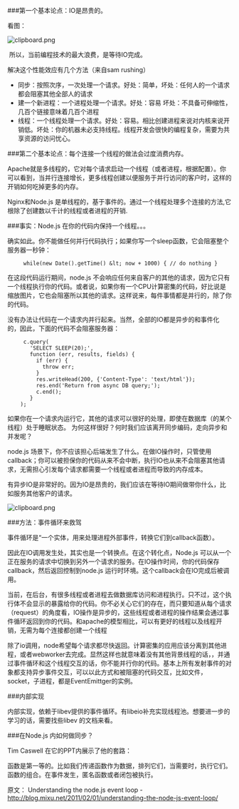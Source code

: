 
###第一个基本论点：IO是昂贵的。

看图：

![clipboard.png](/img/bVmGkO)

﻿
所以，当前编程技术的最大浪费，是等待IO完成。

解决这个性能效应有几个方法（来自sam rushing）

- 同步：按照次序，一次处理一个请求。好处：简单，坏处：任何人的一个请求都会阻塞其他全部人的请求
- 建一个新进程：一个进程处理一个请求。好处：容易 坏处：不具备可伸缩性，几百个链接意味着几百个进程
- 线程：一个线程处理一个请求。好处：容易。相比创建进程来说对内核来说开销低。坏处：你的机器未必支持线程。线程开发会很快的编程复杂，需要为共享资源的访问忧心。

###第二个基本论点：每个连接一个线程的做法会过度消费内存。

Apache就是多线程的，它对每个请求启动一个线程（或者进程，根据配置）。你可以看到，当并行连接增长，更多线程创建以便服务于并行访问的客户时，这样的开销如何吃掉更多的内存。

Nginx和Node.js 是单线程的，基于事件的。通过一个线程处理多个连接的方法,它根除了创建数以千计的线程或者进程的开销.

###事实：Node.js 在你的代码内保持一个线程。。。

确实如此。你不能做任何并行代码执行；如果你写一个sleep函数，它会阻塞整个服务器一秒钟：

         while(new Date().getTime() &lt; now + 1000) { // do nothing } 

在这段代码运行期间，node.js 不会响应任何来自客户的其他的请求，因为它只有一个线程执行你的代码。或者说，如果你有一个CPU计算密集的代码，好比说是缩放图片，它也会阻塞所以其他的请求。这样说来，每件事情都是并行的，除了你的代码。

没有办法让代码在一个请求内并行起来。当然，全部的IO都是异步的和事件化的，因此，下面的代码不会阻塞服务器：

         c.query(
           'SELECT SLEEP(20);',
           function (err, results, fields) {
             if (err) {
               throw err;
             }
             res.writeHead(200, {'Content-Type': 'text/html'});
             res.end('Return from async DB query;');
             c.end();
           }
        );
    
如果你在一个请求内运行它，其他的请求可以很好的处理，即使在数据库（的某个线程）处于睡眠状态。
为何这样很好？何时我们应该离开同步编码，走向异步和并发呢？

node.js 场景下，你不应该担心后端发生了什么。在做IO操作时，只管使用callback；你可以被担保你的代码从来不会中断，执行IO也从来不会阻塞其他请求，无需担心引发每个请求都需要一个线程或者进程而导致的内存成本。

有异步IO是非常好的。因为IO是昂贵的，我们应该在等待IO期间做带你什么，比如服务其他客户的请求。


![clipboard.png](/img/bVmGj6)

###方法：事件循环来救驾

事件循环是“一个实体，用来处理进程外部事件，转换它们到callback函数）。

因此在IO调用发生处，其实也是一个转换点。在这个转化点，Node.js 可以从一个正在服务的请求中切换到另外一个请求的服务。在IO操作时间，你的代码保存callback，然后返回控制到node.js 运行时环境。这个callback会在IO完成后被调用。

当前，在后台，有很多线程或者进程去做数据库访问和进程执行。只不过，这个执行体不会显示的暴露给你的代码。你不必关心它们的存在，而只要知道从每个请求（request）的角度看，IO操作是异步的，这些线程或者进程的操作结果会通过事件循环返回到你的代码。和apache的模型相比，可以有更好的线程以及线程开销，无需为每个连接都创建一个线程


除了io调用，node希望每个请求都尽快返回。计算密集的应用应该分离到其他进程，或者webworker去完成。显然这样也就意味着没有其他背景线程的话，，并通过事件循环和这个线程交互的话，你不能并行你的代码。基本上所有发射事件的对象都支持异步事件交互，可以以此方式和被阻塞的代码交互，比如文件，socket，子进程，都是EventEmittger的实例。

###内部实现

内部实现，依赖于libev提供的事件循环。有libeio补充实现线程池。想要进一步的学习的话，需要找些libev 的文档来看。

###在Node.js 内如何做同步？

Tim Caswell 在它的PPT内展示了他的套路：

函数是第一等的。比如我们传递函数作为数据，排列它们，当需要时，执行它们。
函数的组合。在事件发生，匿名函数或者闭包被执行。

原文：
Understanding the node.js event loop - http://blog.mixu.net/2011/02/01/understanding-the-node-js-event-loop/